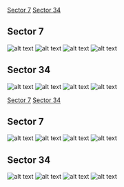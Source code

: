 [Sector 7](#sector7)
[Sector 34](#sector34)

<a name = "sector7"></a>
## Sector 7
![alt text](/tt/WASP-161_Sector_7/WASP-161_Sector_7_a_TimeSeries.png)
![alt text](/tt/WASP-161_Sector_7/WASP-161_Sector_7_b_FoldedLightCurve.png)
![alt text](/tt/WASP-161_Sector_7/WASP-161_Sector_7_b_IndividualTransitsWithFit.png)
![alt text](/tt/WASP-161_Sector_7/WASP-161_Sector_7_c_TimingResiduals.png)

<a name = "sector34"></a>
## Sector 34
![alt text](/tt/WASP-161_Sector_34/WASP-161_Sector_34_a_TimeSeries.png)
![alt text](/tt/WASP-161_Sector_34/WASP-161_Sector_34_b_FoldedLightCurve.png)
![alt text](/tt/WASP-161_Sector_34/WASP-161_Sector_34_b_IndividualTransitsWithFit.png)
![alt text](/tt/WASP-161_Sector_34/WASP-161_Sector_34_c_TimingResiduals.png)

[Sector 7](#sector7)
[Sector 34](#sector34)

<a name = "sector7"></a>
## Sector 7
![alt text](/tt/WASP-161_Sector_7/WASP-161_Sector_7_a_TimeSeries.png)
![alt text](/tt/WASP-161_Sector_7/WASP-161_Sector_7_b_FoldedLightCurve.png)
![alt text](/tt/WASP-161_Sector_7/WASP-161_Sector_7_b_IndividualTransitsWithFit.png)
![alt text](/tt/WASP-161_Sector_7/WASP-161_Sector_7_c_TimingResiduals.png)

<a name = "sector34"></a>
## Sector 34
![alt text](/tt/WASP-161_Sector_34/WASP-161_Sector_34_a_TimeSeries.png)
![alt text](/tt/WASP-161_Sector_34/WASP-161_Sector_34_b_FoldedLightCurve.png)
![alt text](/tt/WASP-161_Sector_34/WASP-161_Sector_34_b_IndividualTransitsWithFit.png)
![alt text](/tt/WASP-161_Sector_34/WASP-161_Sector_34_c_TimingResiduals.png)


